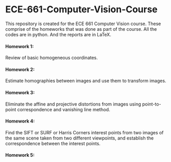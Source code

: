 # ECE-661-Computer-Vision-Course
This repository is created for the ECE 661 Computer Vision course.
These comprise of the homeworks that was done as part of the course.
All the codes are in python. And the reports are in LaTeX.

#### Homework 1:
Review of basic homogeneous coordinates.

#### Homework 2:
Estimate homographies between images and use them to transform images.

#### Homework 3:
Eliminate the affine and projective distortions from images using point-to-point correspondence and vanishing line method.

#### Homework 4:
Find the SIFT or SURF or Harris Corners interest points from two images of the same scene taken from two different viewpoints, and establish the correspondence between the interest points.

#### Homework 5:

